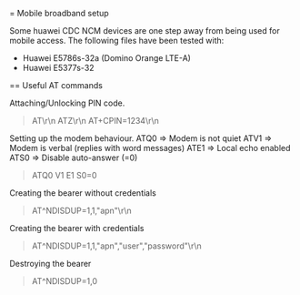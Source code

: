 = Mobile broadband setup

Some huawei CDC NCM devices are one step away from being used for mobile access.
The following files have been tested with:

 * Huawei E5786s-32a (Domino Orange LTE-A)
 * Huawei E5377s-32

== Useful AT commands

Attaching/Unlocking PIN code.

> AT\r\n
> ATZ\r\n
> AT+CPIN=1234\r\n 

Setting up the modem behaviour.
ATQ0 => Modem is not quiet
ATV1 => Modem is verbal (replies with word messages) 
ATE1 => Local echo enabled
ATS0 => Disable auto-answer (=0)

> ATQ0 V1 E1 S0=0

Creating the bearer without credentials

> AT^NDISDUP=1,1,"apn"\r\n

Creating the bearer with credentials

> AT^NDISDUP=1,1,"apn","user","password"\r\n

Destroying the bearer

> AT^NDISDUP=1,0
